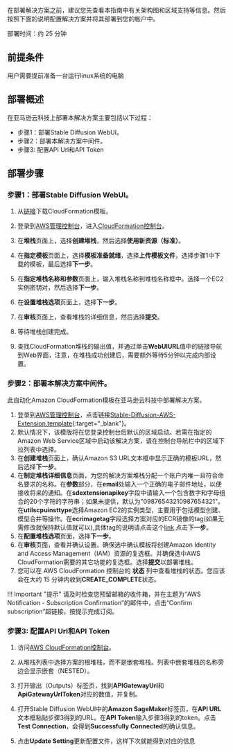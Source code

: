 在部署解决方案之前，建议您先查看本指南中有关架构图和区域支持等信息。然后按照下面的说明配置解决方案并将其部署到您的帐户中。

部署时间：约 25 分钟

## 前提条件
<!-- 用户需提前部署好本地的[Stable Diffusion WebUI](https://github.com/AUTOMATIC1111/stable-diffusion-webui)。 -->
用户需要提前准备一台运行linux系统的电脑

## 部署概述
在亚马逊云科技上部署本解决方案主要包括以下过程：

- 步骤1：部署Stable Diffusion WebUI。
- 步骤2：部署本解决方案中间件。
- 步骤3: 配置API Url和API Token

<!-- - 步骤2：在您的现有Stable Diffusion WebUI上安装插件Stable Diffusion AWS Extension。 -->


## 部署步骤

### 步骤1：部署Stable Diffusion WebUI。

1. 从[链接]((https://raw.githubusercontent.com/awslabs/stable-diffusion-aws-extension/main/workshop/ec2.yaml))下载CloudFormation模板。

2. 登录到[AWS管理控制台]((https://console.aws.amazon.com/))，进入[CloudFormation控制台](https://console.aws.amazon.com/cloudformation/)。

3. 在**堆栈**页面上，选择**创建堆栈**，然后选择**使用新资源（标准）**。

4. 在**指定模板**页面上，选择**模板准备就绪**，选择**上传模板文件**，选择步骤1中下载的模板，最后选择**下一步**。

5. 在**指定堆栈名称和参数**页面上，输入堆栈名称到堆栈名称框中。选择一个EC2实例密钥对，然后选择**下一步**。

6. 在**设置堆栈选项**页面上，选择**下一步**。

7. 在**审核**页面上，查看堆栈的详细信息，然后选择**提交**。

8. 等待堆栈创建完成。

9. 查找CloudFormation堆栈的输出值，并通过单击**WebUIURL**值中的链接导航到Web界面，注意，在堆栈成功创建后，需要额外等待5分钟以完成内部设置。

### 步骤2：部署本解决方案中间件。

此自动化Amazon CloudFormation模板在亚马逊云科技中部署解决方案。

1. 登录到[AWS管理控制台](https://console.aws.amazon.com/)，点击链接[Stable-Diffusion-AWS-Extension.template](https://console.aws.amazon.com/cloudformation/home?#/stacks/create/template?stackName=stable-diffusion-aws&templateURL=https://aws-gcr-solutions.s3.amazonaws.com/stable-diffusion-aws-extension-github-mainline/latest/custom-domain/Stable-diffusion-aws-extension-middleware-stack.template.json){:target="_blank"}。
2. 默认情况下，该模版将在您登录控制台后默认的区域启动。若需在指定的Amazon Web Service区域中启动该解决方案，请在控制台导航栏中的区域下拉列表中选择。
3. 在**创建堆栈**页面上，确认Amazon S3 URL文本框中显示正确的模板URL，然后选择**下一步**。
4. 在**制定堆栈详细信息**页面，为您的解决方案堆栈分配一个账户内唯一且符合命名要求的名称。在**参数**部分，在**email**处输入一个正确的电子邮件地址，以便接收将来的通知。在**sdextensionapikey**字段中请输入一个包含数字和字母组合的20个字符的字符串；如果未提供，默认为"09876543210987654321"。在**utilscpuinsttype**选择Amazon EC2的实例类型，主要用于包括模型创建、模型合并等操作。在**ecrimagetag**字段选择方案对应的ECR镜像的tag(如果无需修改就保持默认值就可以),具体tag的说明请点击这个[link](ecr_image_param.md).点击**下一步**。
5. 在**配置堆栈选项**页面，选择**下一步**。
6. 在**审核**页面，查看并确认设置。确保选中确认模板将创建Amazon Identity and Access Management（IAM）资源的复选框。并确保选中AWS CloudFormation需要的其它功能的复选框。选择**提交**以部署堆栈。
7. 您可以在 AWS CloudFormation 控制台的 **状态** 列中查看堆栈的状态。您应该会在大约 15 分钟内收到**CREATE_COMPLETE**状态。

!!! Important "提示" 
    请及时检查您预留邮箱的收件箱，并在主题为“AWS Notification - Subscription Confirmation”的邮件中，点击“Confirm subscription”超链接，按提示完成订阅。





<!-- ### 步骤2：通过安装脚本安装插件Stable Diffusion AWS Extension。
1. 在提前准备的运行linux的电脑的工作目录下，运行以下命令下载最新的安装脚本
```
wget https://raw.githubusercontent.com/awslabs/stable-diffusion-aws-extension/main/install.sh
```
2. 运行安装脚本
```
sh install.sh
```
3. 移步到install.sh下载的stable-diffusion-webui文件夹
```
cd stable-diffusion-webui
```
4. 对于不带GPU的机器，可以通过以下命令启动webui
```
./webui.sh --skip-torch-cuda-test
```
5. 对于带GPU的机器，可以通过以下命令启动webui
```
./webui.sh
``` -->


### 步骤3: 配置API Url和API Token

1. 访问[AWS CloudFormation控制台](https://console.aws.amazon.com/cloudformation/)。

2. 从堆栈列表中选择方案的根堆栈，而不是嵌套堆栈。列表中嵌套堆栈的名称旁边会显示嵌套（NESTED）。

3. 打开输出（Outputs）标签页，找到**APIGatewayUrl**和**ApiGatewayUrlToken**对应的数值，并复制。

4. 打开Stable Diffusion WebUI中的**Amazon SageMaker**标签页，在**API URL**文本框粘贴步骤3得到的URL。在**API Token**输入步骤3得到的token。点击**Test Connection**，会得到**Successfully Connected**的确认信息。

5. 点击**Update Setting**更新配置文件，这样下次就能得到对应的信息
<!-- 1. 打开已部署的Stable Diffusion WebUI界面，进入**Extensions**标签页 - **Install from URL**子标签页，在**URL from extension's git repository**文本框输入本解决方案repository地址 [https://github.com/awslabs/stable-diffusion-aws-extension.git](https://github.com/awslabs/stable-diffusion-aws-extension.git)，点击**Install**。
2. 点击**Installed**子标签页，点击**Apply and restart UI**，WebUI会多出一个**Amazon SageMaker**标签页，表明已完成插件安装。 -->


<!-- ## 后续操作
堆栈创建成功后，您可以在AWS CloudFormation的输出（Outputs）标签页中查询相关信息。 -->
